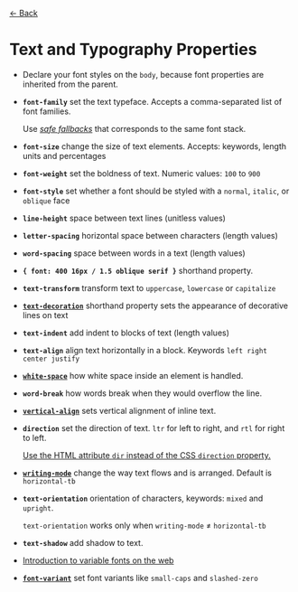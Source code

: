[&larr; Back](./README.md)

# Text and Typography Properties

- Declare your font styles on the `body`, because font properties are inherited from the parent.

- **`font-family`** set the text typeface. Accepts a comma-separated list of font families.

  Use [_safe fallbacks_](https://www.cssfontstack.com/) that corresponds to the same font stack.

- **`font-size`** change the size of text elements. Accepts: keywords, length units and percentages

- **`font-weight`** set the boldness of text. Numeric values: `100` to `900`

- **`font-style`** set whether a font should be styled with a `normal`, `italic`, or `oblique` face

- **`line-height`** space between text lines (unitless values)

- **`letter-spacing`** horizontal space between characters (length values)

- **`word-spacing`** space between words in a text (length values)

- **`{ font: 400 16px / 1.5 oblique serif }`** shorthand property.

- **`text-transform`** transform text to `uppercase`, `lowercase` or `capitalize`

- [**`text-decoration`**](https://developer.mozilla.org/en-US/docs/Web/CSS/text-decoration) shorthand property sets the appearance of decorative lines on text

- **`text-indent`** add indent to blocks of text (length values)

- **`text-align`** align text horizontally in a block. Keywords `left right center justify`

- [**`white-space`**](https://developer.mozilla.org/en-US/docs/Web/CSS/white-space) how white space inside an element is handled.

- **`word-break`** how words break when they would overflow the line.

- [**`vertical-align`**](https://developer.mozilla.org/en-US/docs/Web/CSS/vertical-align) sets vertical alignment of inline text.

- **`direction`** set the direction of text. `ltr` for left to right, and `rtl` for right to left.

  [Use the HTML attribute `dir` instead of the CSS `direction` property.](https://stackoverflow.com/questions/5375799/direction-ltr-rtl-whats-the-difference-between-the-css-direction-and-html-di/5375907#5375907)

- [**`writing-mode`**](https://developer.mozilla.org/en-US/docs/Web/CSS/writing-mode) change the way text flows and is arranged. Default is `horizontal-tb`

- **`text-orientation`** orientation of characters, keywords: `mixed` and `upright`.

  `text-orientation` works only when `writing-mode` ≠ `horizontal-tb`

- **`text-shadow`** add shadow to text.

- [Introduction to variable fonts on the web](https://web.dev/variable-fonts/)

- [**`font-variant`**](https://developer.mozilla.org/en-US/docs/Web/CSS/font-variant) set font variants like `small-caps` and `slashed-zero`

<br>

<!--

## Web Fonts

Web Fonts - a lot of different fonts found on the web.

Free font services: [Google Fonts](https://fonts.google.com/) and [Adobe Fonts](https://fonts.adobe.com/) - they host fonts which we can link to from our HTML.

Paid font distributor: [fonts.com](https://www.fonts.com/) - download the font and include it in our website directory and then link to it using `@font-face` ruleset.

<br>

### Web Fonts using `<link>`

1. Select the font in Google Fonts
2. Choose the styles available for your font
3. Copy the automatically generated `<link>` element
4. Paste it in the `<head>` tag (before our CSS `<link>`).
5. Use the font

<br>

### Web Fonts using `@font-face`

Fonts can be downloaded just like any other file on the web.

They come in a few different file formats, such as:

- OTF (OpenType Font)
- TTF (TrueType Font)
- WOFF (Web Open Font Format)
- WOFF2 (Web Open Font Format 2)

The different formats are a progression of standards for how fonts will work with different browsers, with WOFF2 being the most progressive. It’s a good idea to include TTF, WOFF, and WOFF2 formats with your `@font-face` rule to ensure compatibility on all browsers.

How to use `@font-face`:

1. On the same page from Google Fonts, click Download to download the font files to our computer. The file will be downloaded as a single format `TTF`. We can use a tool [google-webfonts-helper](https://gwfh.mranftl.com/fonts) to generate additional file types for `WOFF` and `WOFF2`.
2. Add the downloaded files to our website's directory.
3. Use the font using `@font-face` at the top of our CSS file:

```
@font-face {
  font-family: 'Roboto Font';
  src:
    url("fonts/Roboto.woff2") format("woff2"),
    url("fonts/Roboto.woff") format("woff"),
    url("fonts/Roboto.ttf") format("truetype");
}
```

4. Within `@font-face`, with `font-family` we set a custom name for the downloaded font, surrounded by quotation marks.
5. The `src` property contains three values, each specifying the relative path to the font file and its format.
6. Note that the ordering for the different formats is important because our browser will start from the top of the list and search until it finds a font format that it supports.

Once the `@font-face` is defined, you can use the font in your stylesheet with the given custom name.

```css
h1 {
  font-family: "Roboto Font";
}
```

<br>

-->
